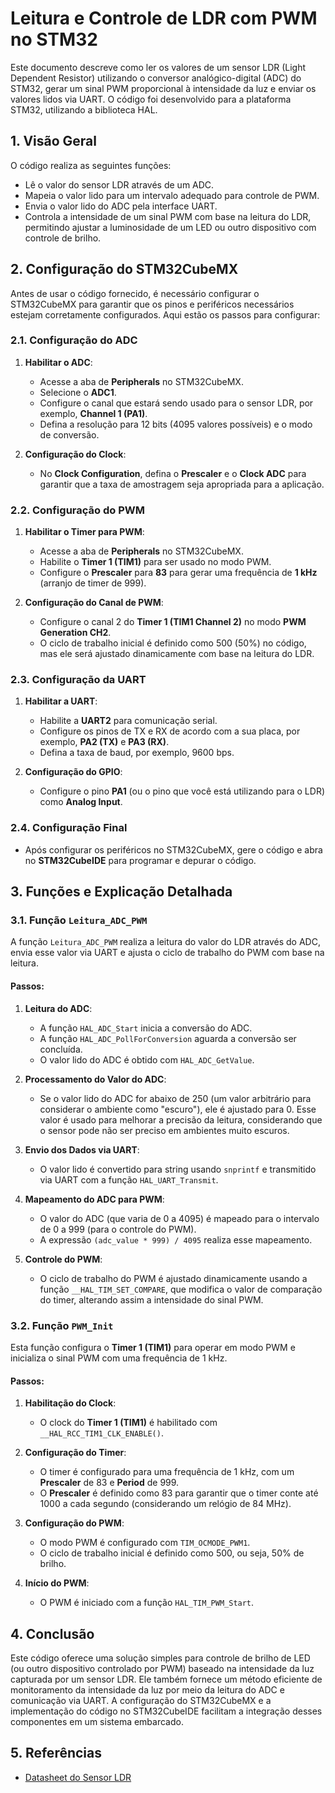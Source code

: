 # Leitura e Controle de LDR com PWM no STM32

Este documento descreve como ler os valores de um sensor LDR (Light Dependent Resistor) utilizando o conversor analógico-digital (ADC) do STM32, gerar um sinal PWM proporcional à intensidade da luz e enviar os valores lidos via UART. O código foi desenvolvido para a plataforma STM32, utilizando a biblioteca HAL.

## 1. Visão Geral

O código realiza as seguintes funções:
- Lê o valor do sensor LDR através de um ADC.
- Mapeia o valor lido para um intervalo adequado para controle de PWM.
- Envia o valor lido do ADC pela interface UART.
- Controla a intensidade de um sinal PWM com base na leitura do LDR, permitindo ajustar a luminosidade de um LED ou outro dispositivo com controle de brilho.

## 2. Configuração do STM32CubeMX

Antes de usar o código fornecido, é necessário configurar o STM32CubeMX para garantir que os pinos e periféricos necessários estejam corretamente configurados. Aqui estão os passos para configurar:

### 2.1. Configuração do ADC

1. **Habilitar o ADC**:
   - Acesse a aba de **Peripherals** no STM32CubeMX.
   - Selecione o **ADC1**.
   - Configure o canal que estará sendo usado para o sensor LDR, por exemplo, **Channel 1 (PA1)**.
   - Defina a resolução para 12 bits (4095 valores possíveis) e o modo de conversão.
   
2. **Configuração do Clock**:
   - No **Clock Configuration**, defina o **Prescaler** e o **Clock ADC** para garantir que a taxa de amostragem seja apropriada para a aplicação.

### 2.2. Configuração do PWM

1. **Habilitar o Timer para PWM**:
   - Acesse a aba de **Peripherals** no STM32CubeMX.
   - Habilite o **Timer 1 (TIM1)** para ser usado no modo PWM.
   - Configure o **Prescaler** para **83** para gerar uma frequência de **1 kHz** (arranjo de timer de 999).
   
2. **Configuração do Canal de PWM**:
   - Configure o canal 2 do **Timer 1 (TIM1 Channel 2)** no modo **PWM Generation CH2**.
   - O ciclo de trabalho inicial é definido como 500 (50%) no código, mas ele será ajustado dinamicamente com base na leitura do LDR.

### 2.3. Configuração da UART

1. **Habilitar a UART**:
   - Habilite a **UART2** para comunicação serial.
   - Configure os pinos de TX e RX de acordo com a sua placa, por exemplo, **PA2 (TX)** e **PA3 (RX)**.
   - Defina a taxa de baud, por exemplo, 9600 bps.
   
2. **Configuração do GPIO**:
   - Configure o pino **PA1** (ou o pino que você está utilizando para o LDR) como **Analog Input**.

### 2.4. Configuração Final

- Após configurar os periféricos no STM32CubeMX, gere o código e abra no **STM32CubeIDE** para programar e depurar o código.

## 3. Funções e Explicação Detalhada

### 3.1. Função `Leitura_ADC_PWM`

A função `Leitura_ADC_PWM` realiza a leitura do valor do LDR através do ADC, envia esse valor via UART e ajusta o ciclo de trabalho do PWM com base na leitura.

#### Passos:
1. **Leitura do ADC**:
   - A função `HAL_ADC_Start` inicia a conversão do ADC.
   - A função `HAL_ADC_PollForConversion` aguarda a conversão ser concluída.
   - O valor lido do ADC é obtido com `HAL_ADC_GetValue`.

2. **Processamento do Valor do ADC**:
   - Se o valor lido do ADC for abaixo de 250 (um valor arbitrário para considerar o ambiente como "escuro"), ele é ajustado para 0. Esse valor é usado para melhorar a precisão da leitura, considerando que o sensor pode não ser preciso em ambientes muito escuros.
   
3. **Envio dos Dados via UART**:
   - O valor lido é convertido para string usando `snprintf` e transmitido via UART com a função `HAL_UART_Transmit`.

4. **Mapeamento do ADC para PWM**:
   - O valor do ADC (que varia de 0 a 4095) é mapeado para o intervalo de 0 a 999 (para o controle do PWM).
   - A expressão `(adc_value * 999) / 4095` realiza esse mapeamento.
   
5. **Controle do PWM**:
   - O ciclo de trabalho do PWM é ajustado dinamicamente usando a função `__HAL_TIM_SET_COMPARE`, que modifica o valor de comparação do timer, alterando assim a intensidade do sinal PWM.

### 3.2. Função `PWM_Init`

Esta função configura o **Timer 1 (TIM1)** para operar em modo PWM e inicializa o sinal PWM com uma frequência de 1 kHz.

#### Passos:
1. **Habilitação do Clock**:
   - O clock do **Timer 1 (TIM1)** é habilitado com `__HAL_RCC_TIM1_CLK_ENABLE()`.

2. **Configuração do Timer**:
   - O timer é configurado para uma frequência de 1 kHz, com um **Prescaler** de 83 e **Period** de 999.
   - O **Prescaler** é definido como 83 para garantir que o timer conte até 1000 a cada segundo (considerando um relógio de 84 MHz).

3. **Configuração do PWM**:
   - O modo PWM é configurado com `TIM_OCMODE_PWM1`.
   - O ciclo de trabalho inicial é definido como 500, ou seja, 50% de brilho.

4. **Início do PWM**:
   - O PWM é iniciado com a função `HAL_TIM_PWM_Start`.

## 4. Conclusão

Este código oferece uma solução simples para controle de brilho de LED (ou outro dispositivo controlado por PWM) baseado na intensidade da luz capturada por um sensor LDR. Ele também fornece um método eficiente de monitoramento da intensidade da luz por meio da leitura do ADC e comunicação via UART. A configuração do STM32CubeMX e a implementação do código no STM32CubeIDE facilitam a integração desses componentes em um sistema embarcado.

## 5. Referências

- [Datasheet do Sensor LDR](https://components101.com/sites/default/files/component_datasheet/LDR%20Datasheet.pdf) 

